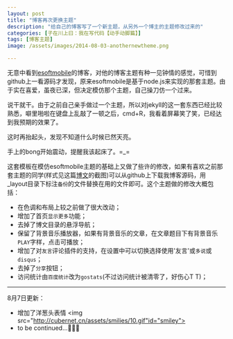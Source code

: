 ```yaml
---
layout: post
title: "博客再次更换主题"
description: "给自己的博客写了一个新主题，从另外一个博主的主题修改过来的"
categories: [子在川上曰：我在写代码【动手动脚篇】]
tags: [博客主题]
image: /assets/images/2014-08-03-anothernewtheme.png

---
```


无意中看到[esoftmobile](http://esoftmobile.com)的博客，对他的博客主题有种一见钟情的感觉，可惜到github上一看源码才发现，原来esoftmobile是基于node.js来实现的那套主题。由于实在喜爱，虽夜已深，但决定模仿那个主题，自己操刀仿一个过来。

<!-- more -->

说干就干。由于之前自己亲手做过一个主题，所以对jekyll的这一套东西已经比较熟悉，噼里啪啦在键盘上乱敲了一顿之后，cmd+R，我看着屏幕笑了笑，已经达到我预期的效果了。

这时再抬起头，发现不知道什么时候已然天亮。

手上的bong开始震动，提醒我该起床了。=_=

这套模板在模仿esoftmobile主题的基础上又做了些许的修改，如果有喜欢之前那套主题的同学(样式见这篇[博文](http://cubernet.github.io/new-theme/)的截图)可以从github上下载我博客源码，用_layout目录下标注`备份`的文件替换在用的文件即可。这个主题做的修改大概包括：

* 在色调和布局上较之前做了很大改动；
* 增加了首页`显示更多`功能；
* 去掉了博文目录的悬浮导航；
* 保留了背景音乐播放器，如果有背景音乐的文章，在文章题目下有背景音乐`PLAY`字样，点击可播放；
* 增加了对`友言`评论插件的支持，在设置中可以切换选择使用'友言'或`多说`或`disqus`；
* 去掉了`分享`按钮；
* 访问统计由`百度统计`改为`gostats`(不过访问统计被清零了，好伤心T T)；

---
8月7日更新：

* 增加了洋葱头表情 <img src="http://cubernet.cn/assets/smilies/10.gif"id="smiley">
* to be continued...💪💪💪


